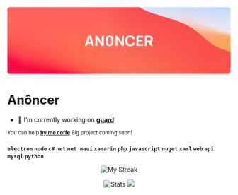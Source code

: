<img src="./git-bg.png"/>


<h1>Anôncer</h1>

- 🔭  I’m currently working on [**guard**](https://github.com/AN0NCER/guard)

<sup>You can help [**by me coffe**](https://ko-fi.com/anoncer) </sup><sup>Big project coming soon!</sup>

**`electron` `node` `c#` `net` `net maui` `xamarin` `php` `javascript` `nuget` `xaml` `web` `api` `mysql` `python`**

<p align="center">
<picture>
  <source media="(prefers-color-scheme: dark)" srcset="http://github-readme-streak-stats.herokuapp.com?user=AN0NCER&theme=dark&hide_border=true&background=DD272700">
  <img alt="My Streak" src="http://github-readme-streak-stats.herokuapp.com?user=AN0NCER&hide_border=true">
</picture>
</p>
<div align="center">
  <picture>
    <source media="(prefers-color-scheme: dark)" srcset="https://github-readme-stats.vercel.app/api?username=an0ncer&show_icons=true&bg_color=DD272700&hide_border=true&theme=dark">
        <img alt="Stats" src="https://github-readme-stats.vercel.app/api?username=an0ncer&show_icons=true&bg_color=DD272700&hide_border=true" width="69%" >
  </picture>
  <img src="https://github-readme-stats.vercel.app/api/top-langs/?username=an0ncer&layout=compact&hide_border=true" width="21%" />
</div>
